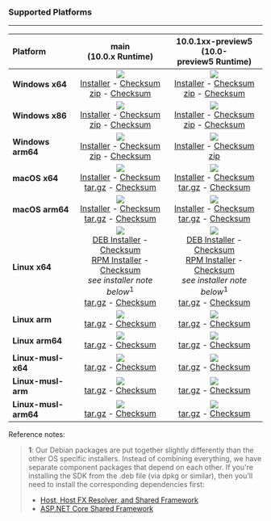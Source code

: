 ### Supported Platforms


--------------------------------------------------------------------------------------
| Platform | main<br>(10.0.x&nbsp;Runtime) | 10.0.1xx-preview5<br>(10.0-preview5&nbsp;Runtime) |
| :--------- | :----------: | :----------: |
| **Windows x64** | [![][win-x64-badge-main]][win-x64-version-main]<br>[Installer][win-x64-installer-main] - [Checksum][win-x64-installer-checksum-main]<br>[zip][win-x64-zip-main] - [Checksum][win-x64-zip-checksum-main] | [![][win-x64-badge-10.0.1XX-preview5]][win-x64-version-10.0.1XX-preview5]<br>[Installer][win-x64-installer-10.0.1XX-preview5] - [Checksum][win-x64-installer-checksum-10.0.1XX-preview5]<br>[zip][win-x64-zip-10.0.1XX-preview5] - [Checksum][win-x64-zip-checksum-10.0.1XX-preview5] |
| **Windows x86** | [![][win-x86-badge-main]][win-x86-version-main]<br>[Installer][win-x86-installer-main] - [Checksum][win-x86-installer-checksum-main]<br>[zip][win-x86-zip-main] - [Checksum][win-x86-zip-checksum-main] | [![][win-x86-badge-10.0.1XX-preview5]][win-x86-version-10.0.1XX-preview5]<br>[Installer][win-x86-installer-10.0.1XX-preview5] - [Checksum][win-x86-installer-checksum-10.0.1XX-preview5]<br>[zip][win-x86-zip-10.0.1XX-preview5] - [Checksum][win-x86-zip-checksum-10.0.1XX-preview5] |
| **Windows arm64** | [![][win-arm64-badge-main]][win-arm64-version-main]<br>[Installer][win-arm64-installer-main] - [Checksum][win-arm64-installer-checksum-main]<br>[zip][win-arm64-zip-main] - [Checksum][win-arm64-zip-checksum-main] | [![][win-arm64-badge-10.0.1XX-preview5]][win-arm64-version-10.0.1XX-preview5]<br>[Installer][win-arm64-installer-10.0.1XX-preview5] - [Checksum][win-arm64-installer-checksum-10.0.1XX-preview5]<br>[zip][win-arm64-zip-10.0.1XX-preview5] |
| **macOS x64** | [![][osx-x64-badge-main]][osx-x64-version-main]<br>[Installer][osx-x64-installer-main] - [Checksum][osx-x64-installer-checksum-main]<br>[tar.gz][osx-x64-targz-main] - [Checksum][osx-x64-targz-checksum-main] | [![][osx-x64-badge-10.0.1XX-preview5]][osx-x64-version-10.0.1XX-preview5]<br>[Installer][osx-x64-installer-10.0.1XX-preview5] - [Checksum][osx-x64-installer-checksum-10.0.1XX-preview5]<br>[tar.gz][osx-x64-targz-10.0.1XX-preview5] - [Checksum][osx-x64-targz-checksum-10.0.1XX-preview5] |
| **macOS arm64** | [![][osx-arm64-badge-main]][osx-arm64-version-main]<br>[Installer][osx-arm64-installer-main] - [Checksum][osx-arm64-installer-checksum-main]<br>[tar.gz][osx-arm64-targz-main] - [Checksum][osx-arm64-targz-checksum-main] | [![][osx-arm64-badge-10.0.1XX-preview5]][osx-arm64-version-10.0.1XX-preview5]<br>[Installer][osx-arm64-installer-10.0.1XX-preview5] - [Checksum][osx-arm64-installer-checksum-10.0.1XX-preview5]<br>[tar.gz][osx-arm64-targz-10.0.1XX-preview5] - [Checksum][osx-arm64-targz-checksum-10.0.1XX-preview5] |
| **Linux x64** | [![][linux-badge-main]][linux-version-main]<br>[DEB Installer][linux-DEB-installer-main] - [Checksum][linux-DEB-installer-checksum-main]<br>[RPM Installer][linux-RPM-installer-main] - [Checksum][linux-RPM-installer-checksum-main]<br>_see installer note below_<sup>1</sup><br>[tar.gz][linux-targz-main] - [Checksum][linux-targz-checksum-main] | [![][linux-badge-10.0.1XX-preview5]][linux-version-10.0.1XX-preview5]<br>[DEB Installer][linux-DEB-installer-10.0.1XX-preview5] - [Checksum][linux-DEB-installer-checksum-10.0.1XX-preview5]<br>[RPM Installer][linux-RPM-installer-10.0.1XX-preview5] - [Checksum][linux-RPM-installer-checksum-10.0.1XX-preview5]<br>_see installer note below_<sup>1</sup><br>[tar.gz][linux-targz-10.0.1XX-preview5] - [Checksum][linux-targz-checksum-10.0.1XX-preview5] |
| **Linux arm** | [![][linux-arm-badge-main]][linux-arm-version-main]<br>[tar.gz][linux-arm-targz-main] - [Checksum][linux-arm-targz-checksum-main] | [![][linux-arm-badge-10.0.1XX-preview5]][linux-arm-version-10.0.1XX-preview5]<br>[tar.gz][linux-arm-targz-10.0.1XX-preview5] - [Checksum][linux-arm-targz-checksum-10.0.1XX-preview5] |
| **Linux arm64** | [![][linux-arm64-badge-main]][linux-arm64-version-main]<br>[tar.gz][linux-arm64-targz-main] - [Checksum][linux-arm64-targz-checksum-main] | [![][linux-arm64-badge-10.0.1XX-preview5]][linux-arm64-version-10.0.1XX-preview5]<br>[tar.gz][linux-arm64-targz-10.0.1XX-preview5] - [Checksum][linux-arm64-targz-checksum-10.0.1XX-preview5] |
| **Linux-musl-x64** | [![][linux-musl-x64-badge-main]][linux-musl-x64-version-main]<br>[tar.gz][linux-musl-x64-targz-main] - [Checksum][linux-musl-x64-targz-checksum-main] | [![][linux-musl-x64-badge-10.0.1XX-preview5]][linux-musl-x64-version-10.0.1XX-preview5]<br>[tar.gz][linux-musl-x64-targz-10.0.1XX-preview5] - [Checksum][linux-musl-x64-targz-checksum-10.0.1XX-preview5] |
| **Linux-musl-arm** | [![][linux-musl-arm-badge-main]][linux-musl-arm-version-main]<br>[tar.gz][linux-musl-arm-targz-main] - [Checksum][linux-musl-arm-targz-checksum-main] | [![][linux-musl-arm-badge-10.0.1XX-preview5]][linux-musl-arm-version-10.0.1XX-preview5]<br>[tar.gz][linux-musl-arm-targz-10.0.1XX-preview5] - [Checksum][linux-musl-arm-targz-checksum-10.0.1XX-preview5] |
| **Linux-musl-arm64** | [![][linux-musl-arm64-badge-main]][linux-musl-arm64-version-main]<br>[tar.gz][linux-musl-arm64-targz-main] - [Checksum][linux-musl-arm64-targz-checksum-main] | [![][linux-musl-arm64-badge-10.0.1XX-preview5]][linux-musl-arm64-version-10.0.1XX-preview5]<br>[tar.gz][linux-musl-arm64-targz-10.0.1XX-preview5] - [Checksum][linux-musl-arm64-targz-checksum-10.0.1XX-preview5] |

Reference notes:
> **1**: Our Debian packages are put together slightly differently than the other OS specific installers. Instead of combining everything, we have separate component packages that depend on each other. If you're installing the SDK from the .deb file (via dpkg or similar), then you'll need to install the corresponding dependencies first:
> * [Host, Host FX Resolver, and Shared Framework](https://github.com/dotnet/runtime/blob/main/docs/project/dogfooding.md#nightly-builds-table)
> * [ASP.NET Core Shared Framework](https://github.com/aspnet/AspNetCore/blob/main/docs/DailyBuilds.md)

[win-x64-badge-main]: https://aka.ms/dotnet/10.0.1xx-ub/daily/win_x64_Release_version_badge.svg?no-cache
[win-x64-version-main]: https://aka.ms/dotnet/10.0.1xx-ub/daily/productCommit-win-x64.txt
[win-x64-installer-main]: https://aka.ms/dotnet/10.0.1xx-ub/daily/dotnet-sdk-win-x64.exe
[win-x64-installer-checksum-main]: https://aka.ms/dotnet/10.0.1xx-ub/daily/dotnet-sdk-win-x64.exe.sha512
[win-x64-zip-main]: https://aka.ms/dotnet/10.0.1xx-ub/daily/dotnet-sdk-win-x64.zip
[win-x64-zip-checksum-main]: https://aka.ms/dotnet/10.0.1xx-ub/daily/dotnet-sdk-win-x64.zip.sha512

[win-x64-badge-10.0.1XX-preview5]: https://aka.ms/dotnet/10.0.1xx-preview5/daily/win_x64_Release_version_badge.svg?no-cache
[win-x64-version-10.0.1XX-preview5]: https://aka.ms/dotnet/10.0.1xx-preview5/daily/productCommit-win-x64.txt
[win-x64-installer-10.0.1XX-preview5]: https://aka.ms/dotnet/10.0.1xx-preview5/daily/dotnet-sdk-win-x64.exe
[win-x64-installer-checksum-10.0.1XX-preview5]: https://aka.ms/dotnet/10.0.1xx-preview5/daily/dotnet-sdk-win-x64.exe.sha512
[win-x64-zip-10.0.1XX-preview5]: https://aka.ms/dotnet/10.0.1xx-preview5/daily/dotnet-sdk-win-x64.zip
[win-x64-zip-checksum-10.0.1XX-preview5]: https://aka.ms/dotnet/10.0.1xx-preview5/daily/dotnet-sdk-win-x64.zip.sha512

[win-x86-badge-main]: https://aka.ms/dotnet/10.0.1xx-ub/daily/win_x86_Release_version_badge.svg?no-cache
[win-x86-version-main]: https://aka.ms/dotnet/10.0.1xx-ub/daily/productCommit-win-x86.txt
[win-x86-installer-main]: https://aka.ms/dotnet/10.0.1xx-ub/daily/dotnet-sdk-win-x86.exe
[win-x86-installer-checksum-main]: https://aka.ms/dotnet/10.0.1xx-ub/daily/dotnet-sdk-win-x86.exe.sha512
[win-x86-zip-main]: https://aka.ms/dotnet/10.0.1xx-ub/daily/dotnet-sdk-win-x86.zip
[win-x86-zip-checksum-main]: https://aka.ms/dotnet/10.0.1xx-ub/daily/dotnet-sdk-win-x86.zip.sha512

[win-x86-badge-10.0.1XX-preview5]: https://aka.ms/dotnet/10.0.1xx-preview5/daily/win_x86_Release_version_badge.svg?no-cache
[win-x86-version-10.0.1XX-preview5]: https://aka.ms/dotnet/10.0.1xx-preview5/daily/productCommit-win-x86.txt
[win-x86-installer-10.0.1XX-preview5]: https://aka.ms/dotnet/10.0.1xx-preview5/daily/dotnet-sdk-win-x86.exe
[win-x86-installer-checksum-10.0.1XX-preview5]: https://aka.ms/dotnet/10.0.1xx-preview5/daily/dotnet-sdk-win-x86.exe.sha512
[win-x86-zip-10.0.1XX-preview5]: https://aka.ms/dotnet/10.0.1xx-preview5/daily/dotnet-sdk-win-x86.zip
[win-x86-zip-checksum-10.0.1XX-preview5]: https://aka.ms/dotnet/10.0.1xx-preview5/daily/dotnet-sdk-win-x86.zip.sha512

[osx-x64-badge-main]: https://aka.ms/dotnet/10.0.1xx-ub/daily/osx_x64_Release_version_badge.svg?no-cache
[osx-x64-version-main]: https://aka.ms/dotnet/10.0.1xx-ub/daily/productCommit-osx-x64.txt
[osx-x64-installer-main]: https://aka.ms/dotnet/10.0.1xx-ub/daily/dotnet-sdk-osx-x64.pkg
[osx-x64-installer-checksum-main]: https://aka.ms/dotnet/10.0.1xx-ub/daily/dotnet-sdk-osx-x64.pkg.sha512
[osx-x64-targz-main]: https://aka.ms/dotnet/10.0.1xx-ub/daily/dotnet-sdk-osx-x64.tar.gz
[osx-x64-targz-checksum-main]: https://aka.ms/dotnet/10.0.1xx-ub/daily/dotnet-sdk-osx-x64.pkg.tar.gz.sha512

[osx-x64-badge-10.0.1XX-preview5]: https://aka.ms/dotnet/10.0.1xx-preview5/daily/osx_x64_Release_version_badge.svg?no-cache
[osx-x64-version-10.0.1XX-preview5]: https://aka.ms/dotnet/10.0.1xx-preview5/daily/productCommit-osx-x64.txt
[osx-x64-installer-10.0.1XX-preview5]: https://aka.ms/dotnet/10.0.1xx-preview5/daily/dotnet-sdk-osx-x64.pkg
[osx-x64-installer-checksum-10.0.1XX-preview5]: https://aka.ms/dotnet/10.0.1xx-preview5/daily/dotnet-sdk-osx-x64.pkg.sha512
[osx-x64-targz-10.0.1XX-preview5]: https://aka.ms/dotnet/10.0.1xx-preview5/daily/dotnet-sdk-osx-x64.tar.gz
[osx-x64-targz-checksum-10.0.1XX-preview5]: https://aka.ms/dotnet/10.0.1xx-preview5/daily/dotnet-sdk-osx-x64.pkg.tar.gz.sha512

[osx-arm64-badge-main]: https://aka.ms/dotnet/10.0.1xx-ub/daily/osx_arm64_Release_version_badge.svg?no-cache
[osx-arm64-version-main]: https://aka.ms/dotnet/10.0.1xx-ub/daily/productCommit-osx-arm64.txt
[osx-arm64-installer-main]: https://aka.ms/dotnet/10.0.1xx-ub/daily/dotnet-sdk-osx-arm64.pkg
[osx-arm64-installer-checksum-main]: https://aka.ms/dotnet/10.0.1xx-ub/daily/dotnet-sdk-osx-arm64.pkg.sha512
[osx-arm64-targz-main]: https://aka.ms/dotnet/10.0.1xx-ub/daily/dotnet-sdk-osx-arm64.tar.gz
[osx-arm64-targz-checksum-main]: https://aka.ms/dotnet/10.0.1xx-ub/daily/dotnet-sdk-osx-arm64.pkg.tar.gz.sha512

[osx-arm64-badge-10.0.1XX-preview5]: https://aka.ms/dotnet/10.0.1xx-preview5/daily/osx_arm64_Release_version_badge.svg?no-cache
[osx-arm64-version-10.0.1XX-preview5]: https://aka.ms/dotnet/10.0.1xx-preview5/daily/productCommit-osx-arm64.txt
[osx-arm64-installer-10.0.1XX-preview5]: https://aka.ms/dotnet/10.0.1xx-preview5/daily/dotnet-sdk-osx-arm64.pkg
[osx-arm64-installer-checksum-10.0.1XX-preview5]: https://aka.ms/dotnet/10.0.1xx-preview5/daily/dotnet-sdk-osx-arm64.pkg.sha512
[osx-arm64-targz-10.0.1XX-preview5]: https://aka.ms/dotnet/10.0.1xx-preview5/daily/dotnet-sdk-osx-arm64.tar.gz
[osx-arm64-targz-checksum-10.0.1XX-preview5]: https://aka.ms/dotnet/10.0.1xx-preview5/daily/dotnet-sdk-osx-arm64.pkg.tar.gz.sha512

[linux-badge-main]: https://aka.ms/dotnet/10.0.1xx-ub/daily/linux_x64_Release_version_badge.svg?no-cache
[linux-version-main]: https://aka.ms/dotnet/10.0.1xx-ub/daily/productCommit-linux-x64.txt
[linux-DEB-installer-main]: https://aka.ms/dotnet/10.0.1xx-ub/daily/dotnet-sdk-x64.deb
[linux-DEB-installer-checksum-main]: https://aka.ms/dotnet/10.0.1xx-ub/daily/dotnet-sdk-x64.deb.sha512
[linux-RPM-installer-main]: https://aka.ms/dotnet/10.0.1xx-ub/daily/dotnet-sdk-x64.rpm
[linux-RPM-installer-checksum-main]: https://aka.ms/dotnet/10.0.1xx-ub/daily/dotnet-sdk-x64.rpm.sha512
[linux-targz-main]: https://aka.ms/dotnet/10.0.1xx-ub/daily/dotnet-sdk-linux-x64.tar.gz
[linux-targz-checksum-main]: https://aka.ms/dotnet/10.0.1xx-ub/daily/dotnet-sdk-linux-x64.tar.gz.sha512

[linux-badge-10.0.1XX-preview5]: https://aka.ms/dotnet/10.0.1xx-preview5/daily/linux_x64_Release_version_badge.svg?no-cache
[linux-version-10.0.1XX-preview5]: https://aka.ms/dotnet/10.0.1xx-preview5/daily/productCommit-linux-x64.txt
[linux-DEB-installer-10.0.1XX-preview5]: https://aka.ms/dotnet/10.0.1xx-preview5/daily/dotnet-sdk-x64.deb
[linux-DEB-installer-checksum-10.0.1XX-preview5]: https://aka.ms/dotnet/10.0.1xx-preview5/daily/dotnet-sdk-x64.deb.sha512
[linux-RPM-installer-10.0.1XX-preview5]: https://aka.ms/dotnet/10.0.1xx-preview5/daily/dotnet-sdk-x64.rpm
[linux-RPM-installer-checksum-10.0.1XX-preview5]: https://aka.ms/dotnet/10.0.1xx-preview5/daily/dotnet-sdk-x64.rpm.sha512
[linux-targz-10.0.1XX-preview5]: https://aka.ms/dotnet/10.0.1xx-preview5/daily/dotnet-sdk-linux-x64.tar.gz
[linux-targz-checksum-10.0.1XX-preview5]: https://aka.ms/dotnet/10.0.1xx-preview5/daily/dotnet-sdk-linux-x64.tar.gz.sha512

[linux-arm-badge-main]: https://aka.ms/dotnet/10.0.1xx-ub/daily/linux_arm_Release_version_badge.svg?no-cache
[linux-arm-version-main]: https://aka.ms/dotnet/10.0.1xx-ub/daily/productCommit-linux-arm.txt
[linux-arm-targz-main]: https://aka.ms/dotnet/10.0.1xx-ub/daily/dotnet-sdk-linux-arm.tar.gz
[linux-arm-targz-checksum-main]: https://aka.ms/dotnet/10.0.1xx-ub/daily/dotnet-sdk-linux-arm.tar.gz.sha512

[linux-arm-badge-10.0.1XX-preview5]: https://aka.ms/dotnet/10.0.1xx-preview5/daily/linux_arm_Release_version_badge.svg?no-cache
[linux-arm-version-10.0.1XX-preview5]: https://aka.ms/dotnet/10.0.1xx-preview5/daily/productCommit-linux-arm.txt
[linux-arm-targz-10.0.1XX-preview5]: https://aka.ms/dotnet/10.0.1xx-preview5/daily/dotnet-sdk-linux-arm.tar.gz
[linux-arm-targz-checksum-10.0.1XX-preview5]: https://aka.ms/dotnet/10.0.1xx-preview5/daily/dotnet-sdk-linux-arm.tar.gz.sha512

[linux-arm64-badge-main]: https://aka.ms/dotnet/10.0.1xx-ub/daily/linux_arm64_Release_version_badge.svg?no-cache
[linux-arm64-version-main]: https://aka.ms/dotnet/10.0.1xx-ub/daily/productCommit-linux-arm64.txt
[linux-arm64-targz-main]: https://aka.ms/dotnet/10.0.1xx-ub/daily/dotnet-sdk-linux-arm64.tar.gz
[linux-arm64-targz-checksum-main]: https://aka.ms/dotnet/10.0.1xx-ub/daily/dotnet-sdk-linux-arm64.tar.gz.sha512

[linux-arm64-badge-10.0.1XX-preview5]: https://aka.ms/dotnet/10.0.1xx-preview5/daily/linux_arm64_Release_version_badge.svg?no-cache
[linux-arm64-version-10.0.1XX-preview5]: https://aka.ms/dotnet/10.0.1xx-preview5/daily/productCommit-linux-arm64.txt
[linux-arm64-targz-10.0.1XX-preview5]: https://aka.ms/dotnet/10.0.1xx-preview5/daily/dotnet-sdk-linux-arm64.tar.gz
[linux-arm64-targz-checksum-10.0.1XX-preview5]: https://aka.ms/dotnet/10.0.1xx-preview5/daily/dotnet-sdk-linux-arm64.tar.gz.sha512

[linux-musl-x64-badge-main]: https://aka.ms/dotnet/10.0.1xx-ub/daily/linux_musl_x64_Release_version_badge.svg?no-cache
[linux-musl-x64-version-main]: https://aka.ms/dotnet/10.0.1xx-ub/daily/productCommit-linux-musl-x64.txt
[linux-musl-x64-targz-main]: https://aka.ms/dotnet/10.0.1xx-ub/daily/dotnet-sdk-linux-musl-x64.tar.gz
[linux-musl-x64-targz-checksum-main]: https://aka.ms/dotnet/10.0.1xx-ub/daily/dotnet-sdk-linux-musl-x64.tar.gz.sha512

[linux-musl-x64-badge-10.0.1XX-preview5]: https://aka.ms/dotnet/10.0.1xx-preview5/daily/linux_musl_x64_Release_version_badge.svg?no-cache
[linux-musl-x64-version-10.0.1XX-preview5]: https://aka.ms/dotnet/10.0.1xx-preview5/daily/productCommit-linux-musl-x64.txt
[linux-musl-x64-targz-10.0.1XX-preview5]: https://aka.ms/dotnet/10.0.1xx-preview5/daily/dotnet-sdk-linux-musl-x64.tar.gz
[linux-musl-x64-targz-checksum-10.0.1XX-preview5]: https://aka.ms/dotnet/10.0.1xx-preview5/daily/dotnet-sdk-linux-musl-x64.tar.gz.sha512

[linux-musl-arm-badge-main]: https://aka.ms/dotnet/10.0.1xx-ub/daily/linux_musl_arm_Release_version_badge.svg?no-cache
[linux-musl-arm-version-main]: https://aka.ms/dotnet/10.0.1xx-ub/daily/productCommit-linux-musl-arm.txt
[linux-musl-arm-targz-main]: https://aka.ms/dotnet/10.0.1xx-ub/daily/dotnet-sdk-linux-musl-arm.tar.gz
[linux-musl-arm-targz-checksum-main]: https://aka.ms/dotnet/10.0.1xx-ub/daily/dotnet-sdk-linux-musl-arm.tar.gz.sha512

[linux-musl-arm-badge-10.0.1XX-preview5]: https://aka.ms/dotnet/10.0.1xx-preview5/daily/linux_musl_arm_Release_version_badge.svg?no-cache
[linux-musl-arm-version-10.0.1XX-preview5]: https://aka.ms/dotnet/10.0.1xx-preview5/daily/productCommit-linux-musl-arm.txt
[linux-musl-arm-targz-10.0.1XX-preview5]: https://aka.ms/dotnet/10.0.1xx-preview5/daily/dotnet-sdk-linux-musl-arm.tar.gz
[linux-musl-arm-targz-checksum-10.0.1XX-preview5]: https://aka.ms/dotnet/10.0.1xx-preview5/daily/dotnet-sdk-linux-musl-arm.tar.gz.sha512

[linux-musl-arm64-badge-main]: https://aka.ms/dotnet/10.0.1xx-ub/daily/linux_musl_arm64_Release_version_badge.svg?no-cache
[linux-musl-arm64-version-main]: https://aka.ms/dotnet/10.0.1xx-ub/daily/productCommit-linux-musl-arm64.txt
[linux-musl-arm64-targz-main]: https://aka.ms/dotnet/10.0.1xx-ub/daily/dotnet-sdk-linux-musl-arm64.tar.gz
[linux-musl-arm64-targz-checksum-main]: https://aka.ms/dotnet/10.0.1xx-ub/daily/dotnet-sdk-linux-musl-arm64.tar.gz.sha512

[linux-musl-arm64-badge-10.0.1XX-preview5]: https://aka.ms/dotnet/10.0.1xx-preview5/daily/linux_musl_arm64_Release_version_badge.svg?no-cache
[linux-musl-arm64-version-10.0.1XX-preview5]: https://aka.ms/dotnet/10.0.1xx-preview5/daily/productCommit-linux-musl-arm64.txt
[linux-musl-arm64-targz-10.0.1XX-preview5]: https://aka.ms/dotnet/10.0.1xx-preview5/daily/dotnet-sdk-linux-musl-arm64.tar.gz
[linux-musl-arm64-targz-checksum-10.0.1XX-preview5]: https://aka.ms/dotnet/10.0.1xx-preview5/daily/dotnet-sdk-linux-musl-arm64.tar.gz.sha512

[win-arm64-badge-main]: https://aka.ms/dotnet/10.0.1xx-ub/daily/win_arm64_Release_version_badge.svg?no-cache
[win-arm64-version-main]: https://aka.ms/dotnet/10.0.1xx-ub/daily/productCommit-win-arm64.txt
[win-arm64-installer-main]: https://aka.ms/dotnet/10.0.1xx-ub/daily/dotnet-sdk-win-arm64.exe
[win-arm64-installer-checksum-main]: https://aka.ms/dotnet/10.0.1xx-ub/daily/dotnet-sdk-win-arm64.exe.sha512
[win-arm64-zip-main]: https://aka.ms/dotnet/10.0.1xx-ub/daily/dotnet-sdk-win-arm64.zip
[win-arm64-zip-checksum-main]: https://aka.ms/dotnet/10.0.1xx-ub/daily/dotnet-sdk-win-arm64.zip.sha512

[win-arm64-badge-10.0.1XX-preview5]: https://aka.ms/dotnet/10.0.1xx-preview5/daily/win_arm64_Release_version_badge.svg?no-cache
[win-arm64-version-10.0.1XX-preview5]: https://aka.ms/dotnet/10.0.1xx-preview5/daily/productCommit-win-arm64.txt
[win-arm64-installer-10.0.1XX-preview5]: https://aka.ms/dotnet/10.0.1xx-preview5/daily/dotnet-sdk-win-arm64.exe
[win-arm64-installer-checksum-10.0.1XX-preview5]: https://aka.ms/dotnet/10.0.1xx-preview5/daily/dotnet-sdk-win-arm64.exe.sha512
[win-arm64-zip-10.0.1XX-preview5]: https://aka.ms/dotnet/10.0.1xx-preview5/daily/dotnet-sdk-win-arm64.zip
[win-arm64-zip-checksum-10.0.1XX-preview5]: https://aka.ms/dotnet/10.0.1xx-preview5/daily/dotnet-sdk-win-arm64.zip.sha512